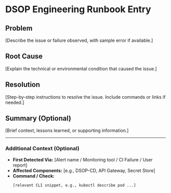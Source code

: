 
# DSOP Engineering Runbook Entry

## Problem  
[Describe the issue or failure observed, with sample error if available.]

## Root Cause  
[Explain the technical or environmental condition that caused the issue.]

## Resolution  
[Step-by-step instructions to resolve the issue. Include commands or links if needed.]

## Summary (Optional)  
[Brief context, lessons learned, or supporting information.]

---

### Additional Context (Optional)

- **First Detected Via:** [Alert name / Monitoring tool / CI Failure / User report]
- **Affected Components:** [e.g., DSOP-CD, API Gateway, Secret Store]
- **Command / Check:**  
  ```bash
  [relevant CLI snippet, e.g., kubectl describe pod ...]
